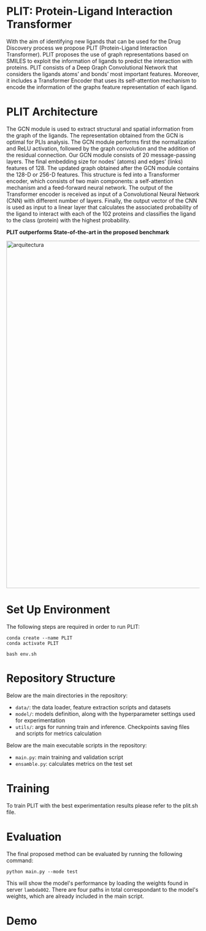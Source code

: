 # PLIT: Protein-Ligand Interaction Transformer


With the aim of identifying new ligands that can be used for the Drug Discovery process we propose PLIT (Protein-Ligand Interaction Transformer). PLIT proposes the use of graph representations based on SMILES to exploit the information of ligands to predict the interaction with proteins. PLIT consists of a Deep Graph Convolutional Network that considers the ligands atoms’ and bonds’ most important features. Moreover, it includes a Transformer Encoder that uses its self-attention mechanism to encode the information of the graphs feature representation of each ligand.




# PLIT Architecture
The GCN module is used to extract structural and spatial information from the graph of the ligands. The representation obtained from the GCN is optimal for PLIs analysis. The GCN module performs first the normalization and ReLU activation, followed by the graph convolution and the addition of the residual connection. Our GCN module consists of 20 message-passing layers. The final embedding size for nodes’ (atoms) and edges’ (links) features of 128. The updated graph obtained after the GCN module contains the 128-D or 256-D features. This structure is fed into a Transformer encoder, which consists of two main components: a self-attention mechanism and a feed-forward neural network. The output of the Transformer encoder is received as input of a Convolutional Neural Network (CNN) with different number of layers. Finally, the output vector of the CNN is used as input to a linear layer that calculates the associated probability of the ligand to interact with each of the 102 proteins and classifies the ligand to the class (protein) with the highest probability.

**PLIT  outperforms State-of-the-art in the proposed benchmark**

<img width="905" alt="arquitectura" src="https://user-images.githubusercontent.com/98660892/204027480-dbcb5662-8de4-48e6-929c-3f12ee08f927.png">

# Set Up Environment

The following steps are required in order to run PLIT:
```
conda create --name PLIT
conda activate PLIT

bash env.sh
```
# Repository Structure

Below are the main directories in the repository: 

- `data/`: the data loader, feature extraction scripts and datasets
- `model/`: models definition, along with the hyperparameter settings used for experimentation
- `utils/`: args for running train and inference. Checkpoints saving files and scripts for metrics calculation

Below are the main executable scripts in the repository:

- `main.py`: main training and validation script
- `ensamble.py`: calculates metrics on the test set

# Training
To train PLIT with the best experimentation results please refer to the plit.sh file.

# Evaluation
The final proposed method can be evaluated by running the following command:
```
python main.py --mode test
```
This will show the model's performance by loading the weights found in server `lambda002`. There are four paths in total correspondant to the model's weights, which are already included in the main script. 

# Demo

